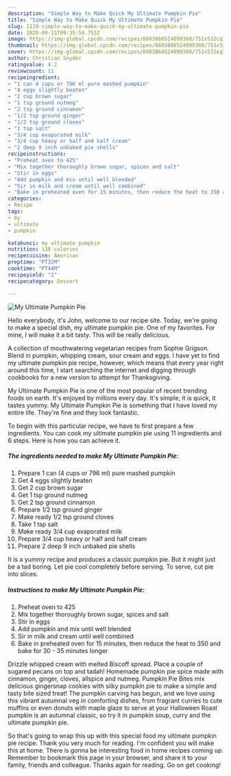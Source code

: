 ```yaml
---
description: "Simple Way to Make Quick My Ultimate Pumpkin Pie"
title: "Simple Way to Make Quick My Ultimate Pumpkin Pie"
slug: 1119-simple-way-to-make-quick-my-ultimate-pumpkin-pie
date: 2020-09-15T09:35:54.755Z
image: https://img-global.cpcdn.com/recipes/6603866524090368/751x532cq70/my-ultimate-pumpkin-pie-recipe-main-photo.jpg
thumbnail: https://img-global.cpcdn.com/recipes/6603866524090368/751x532cq70/my-ultimate-pumpkin-pie-recipe-main-photo.jpg
cover: https://img-global.cpcdn.com/recipes/6603866524090368/751x532cq70/my-ultimate-pumpkin-pie-recipe-main-photo.jpg
author: Christian Snyder
ratingvalue: 4.2
reviewcount: 11
recipeingredient:
- "1 can 4 cups or 796 ml pure mashed pumpkin"
- "4 eggs slightly beaten"
- "2 cup brown sugar"
- "1 tsp ground nutmeg"
- "2 tsp ground cinnamon"
- "1/2 tsp ground ginger"
- "1/2 tsp ground cloves"
- "1 tsp salt"
- "3/4 cup evaporated milk"
- "3/4 cup heavy or half and half cream"
- "2 deep 9 inch unbaked pie shells"
recipeinstructions:
- "Preheat oven to 425"
- "Mix together thoroughly brown sugar, spices and salt"
- "Stir in eggs"
- "Add pumpkin and mix until well blended"
- "Sir in milk and cream until well combined"
- "Bake in preheated oven for 15 minutes, then reduce the heat to 350 and bake for 30 - 35 minutes longer"
categories:
- Recipe
tags:
- my
- ultimate
- pumpkin

katakunci: my ultimate pumpkin 
nutrition: 138 calories
recipecuisine: American
preptime: "PT32M"
cooktime: "PT44M"
recipeyield: "2"
recipecategory: Dessert

---
```



![My Ultimate Pumpkin Pie](https://img-global.cpcdn.com/recipes/6603866524090368/751x532cq70/my-ultimate-pumpkin-pie-recipe-main-photo.jpg)

Hello everybody, it's John, welcome to our recipe site. Today, we're going to make a special dish, my ultimate pumpkin pie. One of my favorites. For mine, I will make it a bit tasty. This will be really delicious.

A collection of mouthwatering vegetarian recipes from Sophie Grigson. Blend in pumpkin, whipping cream, sour cream and eggs. I have yet to find my ultimate pumpkin pie recipe, however, which means that every year right around this time, I start searching the internet and digging through cookbooks for a new version to attempt for Thanksgiving.

My Ultimate Pumpkin Pie is one of the most popular of recent trending foods on earth. It's enjoyed by millions every day. It's simple, it is quick, it tastes yummy. My Ultimate Pumpkin Pie is something that I have loved my entire life. They're fine and they look fantastic.


To begin with this particular recipe, we have to first prepare a few ingredients. You can cook my ultimate pumpkin pie using 11 ingredients and 6 steps. Here is how you can achieve it.

<!--inarticleads1-->

##### The ingredients needed to make My Ultimate Pumpkin Pie:

1. Prepare 1 can (4 cups or 796 ml) pure mashed pumpkin
1. Get 4 eggs slightly beaten
1. Get 2 cup brown sugar
1. Get 1 tsp ground nutmeg
1. Get 2 tsp ground cinnamon
1. Prepare 1/2 tsp ground ginger
1. Make ready 1/2 tsp ground cloves
1. Take 1 tsp salt
1. Make ready 3/4 cup evaporated milk
1. Prepare 3/4 cup heavy or half and half cream
1. Prepare 2 deep 9 inch unbaked pie shells


It is a yummy recipe and produces a classic pumpkin pie. But it might just be a tad boring. Let pie cool completely before serving. To serve, cut pie into slices. 

<!--inarticleads2-->

##### Instructions to make My Ultimate Pumpkin Pie:

1. Preheat oven to 425
1. Mix together thoroughly brown sugar, spices and salt
1. Stir in eggs
1. Add pumpkin and mix until well blended
1. Sir in milk and cream until well combined
1. Bake in preheated oven for 15 minutes, then reduce the heat to 350 and bake for 30 - 35 minutes longer


Drizzle whipped cream with melted Biscoff spread. Place a couple of sugared pecans on top and tadah! Homemade pumpkin pie spice made with cinnamon, ginger, cloves, allspice and nutmeg. Pumpkin Pie Bites mix delicious gingersnap cookies with silky pumpkin pie to make a simple and tasty bite sized treat! The pumpkin carving has begun, and we love using this vibrant autumnal veg in comforting dishes, from fragrant curries to cute muffins or even donuts with maple glaze to serve at your Halloween Roast pumpkin is an autumnal classic, so try it in pumpkin soup, curry and the ultimate pumpkin pie. 

So that's going to wrap this up with this special food my ultimate pumpkin pie recipe. Thank you very much for reading. I'm confident you will make this at home. There is gonna be interesting food in home recipes coming up. Remember to bookmark this page in your browser, and share it to your family, friends and colleague. Thanks again for reading. Go on get cooking!
